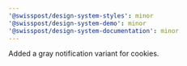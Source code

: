 ```yaml
---
'@swisspost/design-system-styles': minor
'@swisspost/design-system-demo': minor
'@swisspost/design-system-documentation': minor
---
```


Added a gray notification variant for cookies.

